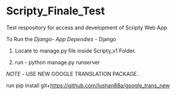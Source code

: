 # Scripty_Finale_Test
Test respository for access and development of Scripty Web App


To Run the *Django- App*
    *Dependies*
        - Django

1. Locate to manage.py file inside Scripty_v1 Folder.

2. run - python manage.py runserver

*NOTE* - USE NEW GOOGLE TRANSLATION PACKAGE..

run pip install git+https://github.com/lushan88a/google_trans_new